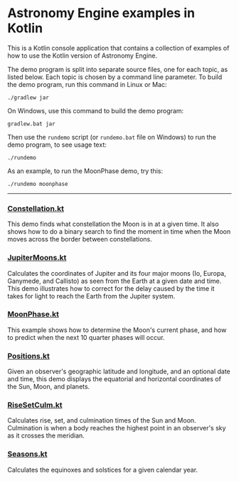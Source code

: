 # Astronomy Engine examples in Kotlin

This is a Kotlin console application that contains a collection of
examples of how to use the Kotlin version of Astronomy Engine.

The demo program is split into separate source files, one for each topic, as listed below.
Each topic is chosen by a command line parameter.
To build the demo program, run this command in Linux or Mac:

```
./gradlew jar
```

On Windows, use this command to build the demo program:

```
gradlew.bat jar
```

Then use the `rundemo` script (or `rundemo.bat` file on Windows) to
run the demo program, to see usage text:

```
./rundemo
```

As an example, to run the MoonPhase demo, try this:

```
./rundemo moonphase
```

---

### [Constellation.kt](src/main/kotlin/Constellation.kt)
This demo finds what constellation the Moon is in at a given time.
It also shows how to do a binary search to find the moment in time
when the Moon moves across the border between constellations.

### [JupiterMoons.kt](src/main/kotlin/JupiterMoons.kt)
Calculates the coordinates of Jupiter and its four major moons
(Io, Europa, Ganymede, and Callisto) as seen from the Earth
at a given date and time. This demo illustrates how to correct
for the delay caused by the time it takes for light to reach
the Earth from the Jupiter system.

### [MoonPhase.kt](src/main/kotlin/MoonPhase.kt)
This example shows how to determine the Moon's current phase,
and how to predict when the next 10 quarter phases will occur.

### [Positions.kt](src/main/kotlin/Positions.kt)
Given an observer's geographic latitude and longitude,
and an optional date and time, this demo displays the
equatorial and horizontal coordinates of the Sun, Moon, and planets.

### [RiseSetCulm.kt](src/main/kotlin/RiseSetCulm.kt)
Calculates rise, set, and culmination times of the Sun and Moon.
Culmination is when a body reaches the highest
point in an observer's sky as it crosses the meridian.

### [Seasons.kt](src/main/kotlin/Seasons.kt)
Calculates the equinoxes and solstices for a given calendar year.
